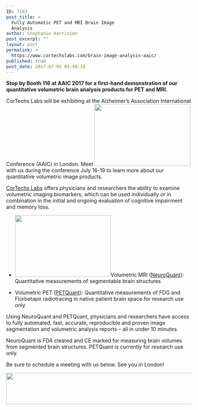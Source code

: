 ```yaml
---
ID: 7183
post_title: >
  Fully Automatic PET and MRI Brain Image
  Analysis
author: Stephanie Harrision
post_excerpt: ""
layout: post
permalink: >
  https://www.cortechslabs.com/brain-image-analysis-aaic/
published: true
post_date: 2017-07-05 04:40:18
---
```

<strong>Stop by Booth 116 at AAIC 2017 for a first-hand demonstration of our quantitative volumetric brain analysis products for PET and MRI.</strong>

CorTechs Labs will be exhibiting at the Alzheimer’s Association International Conference (AAIC) in London. Meet <a href="www.cortechslabs.com/neuroquant"><img class="wp-image-7082 alignright" src="https://www.cortechslabs.com/wp-content/uploads/2017/05/NQ-reports-computer.png" alt="" width="260" height="168" /></a>with us during the conference July 16-19 to learn more about our quantitative volumetric image products.

<a href="http://www.cortechslabs.com">CorTechs Labs</a> offers physicians and researchers the ability to examine volumetric imaging biomarkers, which can be used individually or in combination in the initial and ongoing evaluation of cognitive impairment and memory loss.
<ul>
 	<li><a href="www.cortechslabs.com/petquant"><img class="wp-image-7088 alignright" src="https://www.cortechslabs.com/wp-content/uploads/2017/05/PET-computer.png" alt="" width="260" height="167" /></a>Volumetric MRI (<a href="http://www.cortechslabs.com/neuroquant">NeuroQuant</a>): Quantitative measurements of segmentable brain structures</li>
</ul>
<ul>
 	<li>Volumetric PET (<a href="http://www.cortechslabs.com/petquant">PETQuant</a>): Quantitative measurements of FDG and Florbetapir radiotracing in native patient brain space for research use only</li>
</ul>
Using NeuroQuant and PETQuant, physicians and researchers have access to fully automated, fast, accurate, reproducible and proven image segmentation and volumetric analysis reports – all in under 10 minutes.

NeuroQuant is FDA cleared and CE marked for measuring brain volumes from segmented brain structures. PETQuant is currently for research use only.

Be sure to schedule a meeting with us below. See you in London!

<a href="https://www.cortechslabs.com/contact/"><img class="aligncenter size-full wp-image-6746" src="https://www.cortechslabs.com/wp-content/uploads/2017/03/Schedule-a-meeting.png" alt="" width="886" height="85" /></a>
